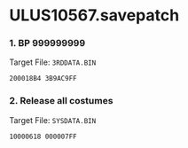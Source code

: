 # ULUS10567.savepatch

### 1. BP 999999999

Target File: `3RDDATA.BIN`

```
200018B4 3B9AC9FF
```

### 2. Release all costumes

Target File: `SYSDATA.BIN`

```
10000618 000007FF
```

